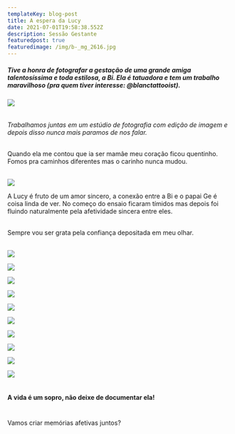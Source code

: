 ```yaml
---
templateKey: blog-post
title: A espera da Lucy
date: 2021-07-01T19:58:38.552Z
description: Sessão Gestante
featuredpost: true
featuredimage: /img/b-_mg_2616.jpg
---
```

##### Tive a honra de fotografar a gestação de uma grande amiga talentosíssima e toda estilosa, a Bi. Ela é tatuadora e tem um trabalho maravilhoso (pra quem tiver interesse: @blanctattooist).

![](/img/b-7.jpg)

###### 
*Trabalhamos juntas em um estúdio de fotografia com edição de imagem e depois disso nunca mais paramos de nos falar.* <br><br>


Quando ela me contou que ia ser mamãe meu coração ficou quentinho. Fomos pra caminhos diferentes mas o carinho nunca mudou.<br><br>

![](/img/b-_mg_2589.jpg)


A Lucy é fruto de um amor sincero, a conexão entre a Bi e o papai Ge é coisa linda de ver. No começo do ensaio ficaram tímidos mas depois foi fluindo naturalmente pela afetividade sincera entre eles.<br><br>


Sempre vou ser grata pela confiança depositada em meu olhar. <br><br>

![](/img/b-6.jpg)

![](/img/b-5.jpg)

![](/img/b-_mg_2876.jpg)

![](/img/b-_mg_2616.jpg)

![](/img/b-_mg_2515.jpg)

![](/img/_mg_2424.jpg)

![](/img/_mg_2472.jpg)

![](/img/_mg_2387.jpg)

![](/img/_mg_2370.jpg)

![](/img/_mg_2361.jpg)

#### **<br>A vida é um sopro, não deixe de documentar ela! <br><br>**

### 
Vamos criar memórias afetivas juntos?